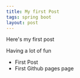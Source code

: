 ```yaml
---
title: My first Post
tags: spring boot
layout: post
---
```

Here's my first post

Having a lot of fun

 * First Post
 * First Github pages page